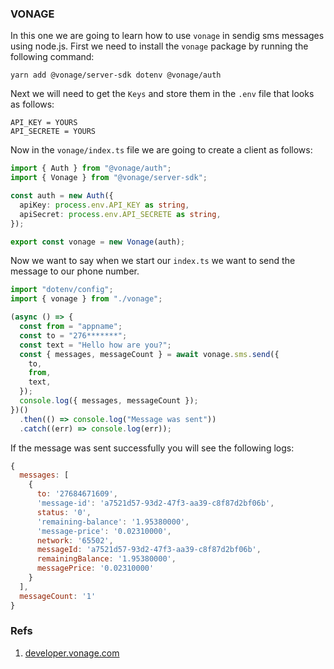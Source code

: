 ### VONAGE

In this one we are going to learn how to use `vonage` in sendig sms messages using node.js. First we need to install the `vonage` package by running the following command:

```shell
yarn add @vonage/server-sdk dotenv @vonage/auth
```

Next we will need to get the `Keys` and store them in the `.env` file that looks as follows:

```shell
API_KEY = YOURS
API_SECRETE = YOURS
```

Now in the `vonage/index.ts` file we are going to create a client as follows:

```ts
import { Auth } from "@vonage/auth";
import { Vonage } from "@vonage/server-sdk";

const auth = new Auth({
  apiKey: process.env.API_KEY as string,
  apiSecret: process.env.API_SECRETE as string,
});

export const vonage = new Vonage(auth);
```

Now we want to say when we start our `index.ts` we want to send the message to our phone number.

```ts
import "dotenv/config";
import { vonage } from "./vonage";

(async () => {
  const from = "appname";
  const to = "276*******";
  const text = "Hello how are you?";
  const { messages, messageCount } = await vonage.sms.send({
    to,
    from,
    text,
  });
  console.log({ messages, messageCount });
})()
  .then(() => console.log("Message was sent"))
  .catch((err) => console.log(err));
```

If the message was sent successfully you will see the following logs:

```js
{
  messages: [
    {
      to: '27684671609',
      'message-id': 'a7521d57-93d2-47f3-aa39-c8f87d2bf06b',
      status: '0',
      'remaining-balance': '1.95380000',
      'message-price': '0.02310000',
      network: '65502',
      messageId: 'a7521d57-93d2-47f3-aa39-c8f87d2bf06b',
      remainingBalance: '1.95380000',
      messagePrice: '0.02310000'
    }
  ],
  messageCount: '1'
}
```

### Refs

1. [developer.vonage.com](https://developer.vonage.com/en/home)
